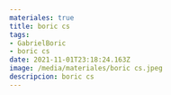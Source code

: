 ```yaml
---
materiales: true
title: boric cs
tags:
- GabrielBoric
- boric cs
date: 2021-11-01T23:18:24.163Z
image: /media/materiales/boric cs.jpeg
descripcion: boric cs
---
```

